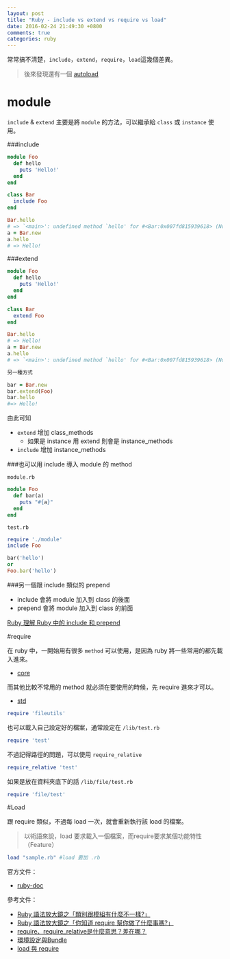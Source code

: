 ```yaml
---
layout: post
title: "Ruby - include vs extend vs require vs load"
date: 2016-02-24 21:49:30 +0800
comments: true
categories: ruby
---
```


常常搞不清楚，`include`，`extend`，`require`，`load`這幾個差異。

> 後來發現還有一個 [autoload](https://blog.yorkxin.org/2014/02/10/autoload-in-ruby-autoload-paths-in-rails-and-module-reopening.html)

<!-- more -->

# module
`include` & `extend` 主要是將 `module` 的方法，可以繼承給 `class` 或 `instance` 使用。

###include
```ruby
module Foo
  def hello
    puts 'Hello!'
  end
end

class Bar
  include Foo
end

Bar.hello
# => `<main>': undefined method `hello' for #<Bar:0x007fd815939618> (NoMethodError)
a = Bar.new
a.hello
# => Hello!
```
###extend
```ruby
module Foo
  def hello
    puts 'Hello!'
  end
end

class Bar
  extend Foo
end

Bar.hello
# => Hello!
a = Bar.new
a.hello
# => `<main>': undefined method `hello' for #<Bar:0x007fd815939618> (NoMethodError)

另一種方式

bar = Bar.new
bar.extend(Foo)
bar.hello
#=> Hello!
```
由此可知

* `extend`  增加 class_methods
	* 如果是 instance 用 extend 則會是 instance_methods
* `include` 增加 instance_methods


###也可以用 include 導入 module 的 method

`module.rb`

```ruby
module Foo
  def bar(a)
    puts "#{a}"
  end
end
```

`test.rb`

```ruby
require './module'
include Foo

bar('hello')
or
Foo.bar('hello')
```

###另一個跟 include 類似的 prepend

* include 會將 module 加入到 class 的後面
* prepend 會將 module 加入到 class 的前面

[Ruby 理解 Ruby 中的 include 和 prepend](https://ruby-china.org/topics/28712)

#require

在 ruby 中，一開始用有很多 `method` 可以使用，是因為 ruby 將一些常用的都先載入進來。

* [core](http://ruby-doc.org/core-2.3.0/)

而其他比較不常用的 method 就必須在要使用的時候，先 require 進來才可以。

* [std](http://ruby-doc.org/stdlib-2.3.0/)

```ruby
require 'fileutils'
```

也可以載入自己設定好的檔案，通常設定在 `/lib/test.rb`

```ruby
require 'test'
```

不過記得路徑的問題，可以使用 `require_relative `

```ruby
require_relative 'test'
```

如果是放在資料夾底下的話 `/lib/file/test.rb`

```ruby
require 'file/test'
```

#Load

跟 require 類似，不過每 load 一次，就會重新執行該 load 的檔案。

>以術語來說，load 要求載入一個檔案，而require要求某個功能特性（Feature）

```ruby
load "sample.rb" #load 要加 .rb
```


官方文件：

* [ruby-doc](http://ruby-doc.org/core-2.3.0/)

參考文件：

* [Ruby 語法放大鏡之「類別跟模組有什麼不一樣?」](http://blog.eddie.com.tw/2015/03/24/class-and-module/)
* [Ruby 語法放大鏡之「你知道 require 幫你做了什麼事嗎?」](http://kaochenlong.com/2016/05/01/require/)
* [require、require_relative是什麼意思？差在哪？](http://motion-express.com/blog/20150407-ruby-require-require-relative-load)
* [環境設定與Bundle](https://ihower.tw/rails4/environments-and-bundler.html)
* [load 與 require](http://openhome.cc/Gossip/Ruby/LoadRequire.html)
